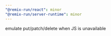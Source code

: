 ```yaml
---
"@remix-run/react": minor
"@remix-run/server-runtime": minor
---
```


emulate put/patch/delete when JS is unavailable
